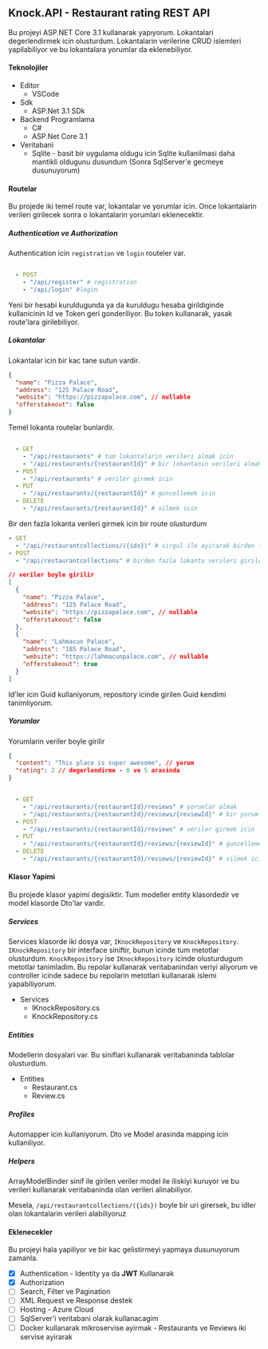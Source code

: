 ## Knock.API - Restaurant rating REST API

Bu projeyi ASP.NET Core 3.1 kullanarak yapıyorum. Lokantalari degerlendirmek icin olusturdum. Lokantalarin verilerine CRUD islemleri yapilabiliyor ve bu lokantalara yorumlar da eklenebiliyor.

#### Teknolojiler

- Editor
  - VSCode
- Sdk
  - ASP.Net 3.1 SDk
- Backend Programlama
  - C#
  - ASP.Net Core 3.1
- Veritabani
  - Sqlite - basit bir uygulama oldugu icin Sqlite kullanilmasi daha mantikli oldugunu dusundum (Sonra SqlServer'e gecmeye dusunuyorum)

#### Routelar

Bu projede iki temel route var, lokantalar ve yorumlar icin. Once lokantalarin verileri girilecek sonra o lokantalarin yorumlari eklenecektir.

##### Authentication ve Authorization

Authentication icin `registration` ve `login` routeler var.

```yaml

  - POST
    - "/api/register" # registration
    - "/api/login" #login

```

Yeni bir hesabi kuruldugunda ya da kuruldugu hesaba girildiginde kullanicinin Id ve Token geri gonderiliyor. Bu token kullanarak, yasak route'lara girilebiliyor.

##### Lokantalar

Lokantalar icin bir kac tane sutun vardir.

```json
{
  "name": "Pizza Palace",
  "address": "125 Palace Road",
  "website": "https://pizzapalace.com", // nullable
  "offerstakeout": false
}
```

Temel lokanta routelar bunlardir.

```yaml

  - GET
    - "/api/restaurants" # tum lokantalarin verileri almak icin
    - "/api/restaurants/{restaurantId}" # bir lokantanin verileri almak icin (Guid kullanarak)
  - POST
    - "/api/restaurants" # veriler girmek icin
  - PUT
    - "/api/restaurants/{restaurantId}" # guncellemek icin
  - DELETE
    - "/api/restaurants/{restaurantId}" # silmek icin

```

Bir den fazla lokanta verileri girmek icin bir route olusturdum

```yaml
- GET
  - "/api/restaurantcollections/({ids})" # virgul ile ayirarak birden fazla lokanta id girilebilir
- POST
  - "/api/restaurantcollections" # birden fazla lokanta verileri girilebilir
```

```json
// veriler boyle girilir
[
  {
    "name": "Pizza Palace",
    "address": "125 Palace Road",
    "website": "https://pizzapalace.com", // nullable
    "offerstakeout": false
  },
  {
    "name": "Lahmacun Palace",
    "address": "185 Palace Road",
    "website": "https://lahmacunpalace.com", // nullable
    "offerstakeout": true
  }
]
```

Id'ler icin Guid kullaniyorum, repository icinde girilen Guid kendimi tanimliyorum.

##### Yorumlar

Yorumlarin veriler boyle girilir

```json
{
  "content": "This place is super awesome", // yorum
  "rating": 2 // degerlendirme - 0 ve 5 arasinda
}
```

```yaml

  - GET
    - "/api/restaurants/{restaurantId}/reviews" # yorumlar almak
    - "/api/restaurants/{restaurantId}/reviews/{reviewId}" # bir yorum
  - POST
    - "/api/restaurants/{restaurantId}/reviews" # veriler girmek icin
  - PUT
    - "/api/restaurants/{restaurantId}/reviews/{reviewId}" # guncellemek icin
  - DELETE
    - "/api/restaurants/{restaurantId}/reviews/{reviewId}" # silmek icin

```

#### Klasor Yapimi

Bu projede klasor yapimi degisiktir. Tum modeller entity klasordedir ve model klasorde Dto'lar vardir.

##### Services

Services klasorde iki dosya var, `IKnockRepository` ve `KnockRepository`. `IKnockRepository` bir interface siniftir, bunun icinde tum metotlar olusturdum. `KnockRepository` ise `IKnockRepository` icinde olusturdugum metotlar tanimladim. Bu repolar kullanarak veritabanindan veriyi aliyorum ve controller icinde sadece bu repolarin metotlari kullanarak islemi yapabiliyorum.

- Services
  - IKnockRepository.cs
  - KnockRepository.cs

##### Entities

Modellerin dosyalari var. Bu siniflari kullanarak veritabaninda tablolar olusturdum.

- Entities
  - Restaurant.cs
  - Review.cs

##### Profiles

Automapper icin kullaniyorum. Dto ve Model arasinda mapping icin kullaniliyor.

##### Helpers

ArrayModelBinder sinif ile girilen veriler model ile iliskiyi kuruyor ve bu verileri kullanarak veritabaninda olan verileri alinabiliyor.

Mesela, `/api/restaurantcollections/({ids})` boyle bir uri girersek, bu idler olan lokantalarin verileri alabiliyoruz

#### Eklenecekler

Bu projeyi hala yapiliyor ve bir kac gelistirmeyi yapmaya dusunuyorum zamanla.

- [x] Authentication - Identity ya da **JWT** Kullanarak
- [x] Authorization
- [ ] Search, Filter ve Pagination
- [ ] XML Request ve Response destek
- [ ] Hosting - Azure Cloud
- [ ] SqlServer'i veritabani olarak kullanacagim
- [ ] Docker kullanarak mikroservise ayirmak - Restaurants ve Reviews iki servise ayirarak
